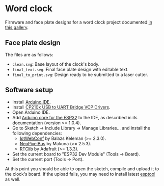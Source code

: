 # Word clock

Firmware and face plate designs for a word clock project documented [in this
gallery](https://photos.app.goo.gl/JyxsdS8WfhfHDBUL9).

## Face plate design

The files are as follows:

-   `clean.svg`: Base layout of the clock's body.
-   `final_text.svg`: Final face plate design with editable text.
-   `final_to_print.svg`: Design ready to be submitted to a laser cutter.

## Software setup

-   Install [Arduino IDE](https://www.arduino.cc/en/main/software).
-   Install
    [CP210x USB to UART Bridge VCP Drivers](https://www.silabs.com/products/development-tools/software/usb-to-uart-bridge-vcp-drivers).
-   Open Arduino IDE.
-   Add [Arduino core for the ESP32](https://github.com/espressif/arduino-esp32)
    to the IDE, as described in its documentation (version >= 1.0.4).
-   Go to Sketch -> Include Library -> Manage Libraries... and install the
    following dependencies:
    -   [IotWebConf](https://github.com/prampec/IotWebConf) by Balazs Keleman (>=
        2.3.0).
    -   [NeoPixelBus](https://github.com/Makuna/NeoPixelBus) by Makuna (>=
        2.5.3).
    -   [RTClib](https://github.com/adafruit/RTClib) by Adafruit (>= 1.3.3).
-   Set the current board to "ESP32 Dev Module" (Tools -> Board).
-   Set the current port (Tools -> Port).

At this point you should be able to open the sketch, compile and upload it to the
clock's board. If the upload fails, you may need to install latest
[esptool](https://github.com/espressif/esptool) as well.
